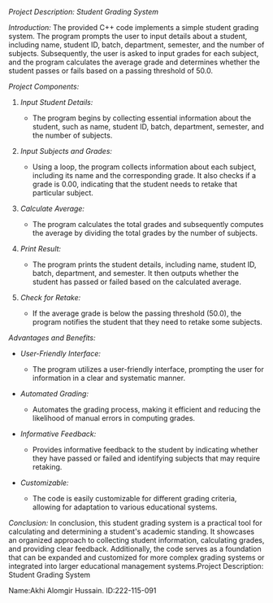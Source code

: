 *Project Description: Student Grading System*

*Introduction:*
The provided C++ code implements a simple student grading system. The program prompts the user to input details about a student, including name, student ID, batch, department, semester, and the number of subjects. Subsequently, the user is asked to input grades for each subject, and the program calculates the average grade and determines whether the student passes or fails based on a passing threshold of 50.0.

*Project Components:*
1. *Input Student Details:*
   - The program begins by collecting essential information about the student, such as name, student ID, batch, department, semester, and the number of subjects.

2. *Input Subjects and Grades:*
   - Using a loop, the program collects information about each subject, including its name and the corresponding grade. It also checks if a grade is 0.00, indicating that the student needs to retake that particular subject.

3. *Calculate Average:*
   - The program calculates the total grades and subsequently computes the average by dividing the total grades by the number of subjects.

4. *Print Result:*
   - The program prints the student details, including name, student ID, batch, department, and semester. It then outputs whether the student has passed or failed based on the calculated average.

5. *Check for Retake:*
   - If the average grade is below the passing threshold (50.0), the program notifies the student that they need to retake some subjects.

*Advantages and Benefits:*
- *User-Friendly Interface:*
  - The program utilizes a user-friendly interface, prompting the user for information in a clear and systematic manner.

- *Automated Grading:*
  - Automates the grading process, making it efficient and reducing the likelihood of manual errors in computing grades.

- *Informative Feedback:*
  - Provides informative feedback to the student by indicating whether they have passed or failed and identifying subjects that may require retaking.

- *Customizable:*
  - The code is easily customizable for different grading criteria, allowing for adaptation to various educational systems.

*Conclusion:*
In conclusion, this student grading system is a practical tool for calculating and determining a student's academic standing. It showcases an organized approach to collecting student information, calculating grades, and providing clear feedback. Additionally, the code serves as a foundation that can be expanded and customized for more complex grading systems or integrated into larger educational management systems.Project Description: Student Grading System

Name:Akhi Alomgir Hussain.
ID:222-115-091

